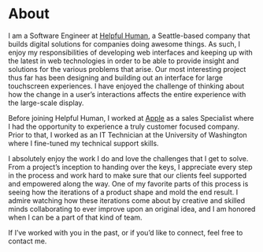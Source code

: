 # About
I am a Software Engineer at [Helpful Human](http://helpfulhuman.com), a Seattle-based company that builds digital solutions for companies doing awesome things. As such, I enjoy my responsibilities of developing web interfaces and keeping up with the latest in web technologies in order to be able to provide insight and solutions for the various problems that arise. Our most interesting project thus far has been designing and building out an interface for large touchscreen experiences. I have enjoyed the challenge of thinking about how the change in a user’s interactions affects the entire experience with the large-scale display.

Before joining Helpful Human, I worked at [Apple](http://apple.com) as a sales Specialist where I had the opportunity to experience a truly customer focused company. Prior to that, I worked as an IT Technician at the University of Washington where I fine-tuned my technical support skills.

I absolutely enjoy the work I do and love the challenges that I get to solve. From a project’s inception to handing over the keys, I appreciate every step in the process and work hard to make sure that our clients feel supported and empowered along the way. One of my favorite parts of this process is seeing how the iterations of a product shape and mold the end result. I admire watching how these iterations come about by creative and skilled minds collaborating to ever improve upon an original idea, and I am honored when I can be a part of that kind of team.

If I’ve worked with you in the past, or if you’d like to connect, feel free to contact me.
